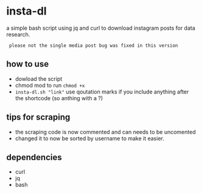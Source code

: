 # insta-dl
a simple bash script using jq and curl to download instagram posts for data research.

` please not the single media post bug was fixed in this version`

## how to use
- dowload the script
- chmod mod to run `chmod +x`
- `insta-dl.sh "link"` use qoutation marks if you include anything after the shortcode (so anthing with a ?)

## tips for scraping
- the scraping code is now commented and can needs to be uncomented
- changed it to now be sorted by username to make it easier.

## dependencies
- curl
- jq
- bash
